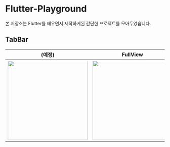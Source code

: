 # Flutter-Playground

본 저장소는 Flutter를 배우면서 제작하게된 간단한 프로젝트를 모아두었습니다.

## TabBar 

|(예정)| FullView |
|---|---|
<img width="252" src="https://user-images.githubusercontent.com/80749921/181188867-fafda5aa-b811-42cf-a615-58fee7053440.png"/>|<img width="252" src="https://user-images.githubusercontent.com/80749921/181188884-288e56eb-65cd-4acc-ae90-19872fc04249.png"/>|
